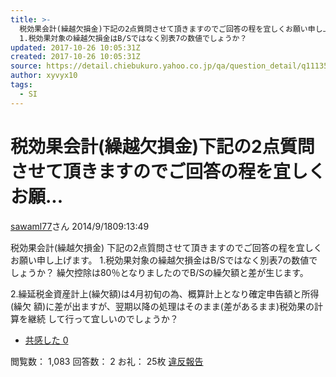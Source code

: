 ```yaml
---
title: >-
  税効果会計(繰越欠損金)下記の2点質問させて頂きますのでご回答の程を宜しくお願い申し上げます。
  1.税効果対象の繰越欠損金はB/Sではなく別表7の数値でしょうか？
updated: 2017-10-26 10:05:31Z
created: 2017-10-26 10:05:31Z
source: https://detail.chiebukuro.yahoo.co.jp/qa/question_detail/q11135714436
author: xyvyx10
tags:
  - SI
---
```


# 税効果会計(繰越欠損金)下記の2点質問させて頂きますのでご回答の程を宜しくお願...

[sawaml77](https://chiebukuro.yahoo.co.jp/my/sawaml77)さん
2014/9/1809:13:49

税効果会計(繰越欠損金)
下記の2点質問させて頂きますのでご回答の程を宜しくお願い申し上げます。
1.税効果対象の繰越欠損金はB/Sではなく別表7の数値でしょうか？
繰欠控除は80％となりましたのでB/Sの繰欠額と差が生じます。

2.繰延税金資産計上(繰欠額)は4月初旬の為、概算計上となり確定申告額と所得(繰欠 額)に差が出ますが、翌期以降の処理はそのまま(差があるまま)税効果の計算を継続 して行って宜しいのでしょうか？

- [共感した 0](https://detail.chiebukuro.yahoo.co.jp/qa/question_detail/q11135714436#)

閲覧数：
1,083
回答数：
2
お礼：
25枚
[違反報告](https://chiebukuro.yahoo.co.jp/misc/report_que.php?qid=11135714436)